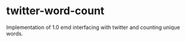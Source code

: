 twitter-word-count
==================

Implementation of 1.0 emd interfacing with twitter and counting unique words.
